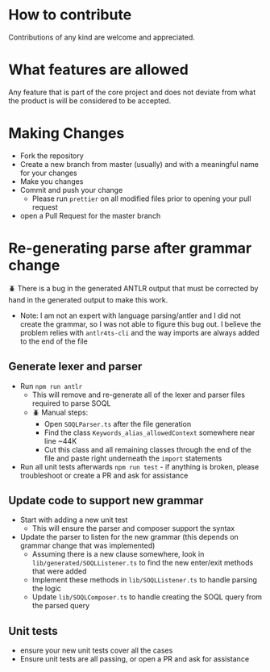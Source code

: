 # How to contribute

Contributions of any kind are welcome and appreciated.

# What features are allowed

Any feature that is part of the core project and does not deviate from what the product is will be considered to be accepted.

# Making Changes

- Fork the repository
- Create a new branch from master (usually) and with a meaningful name for your changes
- Make you changes
- Commit and push your change
  - Please run `prettier` on all modified files prior to opening your pull request
- open a Pull Request for the master branch

# Re-generating parse after grammar change

:beetle: There is a bug in the generated ANTLR output that must be corrected by hand in the generated output to make this work.

- Note: I am not an expert with language parsing/antler and I did not create the grammar, so I was not able to figure this bug out. I believe the problem relies with `antlr4ts-cli` and the way imports are always added to the end of the file

## Generate lexer and parser

- Run `npm run antlr`
  - This will remove and re-generate all of the lexer and parser files required to parse SOQL
  - :beetle: Manual steps:
    - Open `SOQLParser.ts` after the file generation
    - Find the class `Keywords_alias_allowedContext` somewhere near line ~44K
    - Cut this class and all remaining classes through the end of the file and paste right underneath the `import` statements
- Run all unit tests afterwards `npm run test` - if anything is broken, please troubleshoot or create a PR and ask for assistance

## Update code to support new grammar

- Start with adding a new unit test
  - This will ensure the parser and composer support the syntax
- Update the parser to listen for the new grammar (this depends on grammar change that was implemented)
  - Assuming there is a new clause somewhere, look in `lib/generated/SOQLListener.ts` to find the new enter/exit methods that were added
  - Implement these methods in `lib/SOQLListener.ts` to handle parsing the logic
  - Update `lib/SOQLComposer.ts` to handle creating the SOQL query from the parsed query

## Unit tests

- ensure your new unit tests cover all the cases
- Ensure unit tests are all passing, or open a PR and ask for assistance
